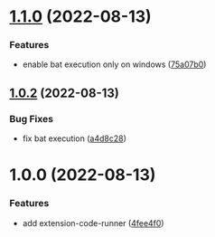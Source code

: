 # [1.1.0](https://github.com/purocean/yank-note-extension/compare/extension-code-runner-1.0.2...extension-code-runner-1.1.0) (2022-08-13)


### Features

* enable bat execution only on windows ([75a07b0](https://github.com/purocean/yank-note-extension/commit/75a07b09cfde6242f2faf7a599d3217ad0b04947))



## [1.0.2](https://github.com/purocean/yank-note-extension/compare/extension-code-runner-1.0.0...extension-code-runner-1.0.2) (2022-08-13)


### Bug Fixes

* fix bat execution ([a4d8c28](https://github.com/purocean/yank-note-extension/commit/a4d8c2879d8b4958d2b319ae58d3d4b1b891fea3))


# 1.0.0 (2022-08-13)


### Features

* add extension-code-runner ([4fee4f0](https://github.com/purocean/yank-note-extension/commit/4fee4f05d31e56e915638ecd8544c1d701e3710d))

